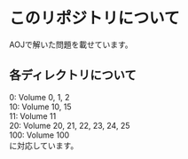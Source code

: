 # このリポジトリについて
AOJで解いた問題を載せています。  
## 各ディレクトリについて  
0:   Volume 0, 1, 2  
10:  Volume 10, 15  
11:  Volume 11  
20:  Volume 20, 21, 22, 23, 24, 25  
100: Volume 100  
に対応しています。  
